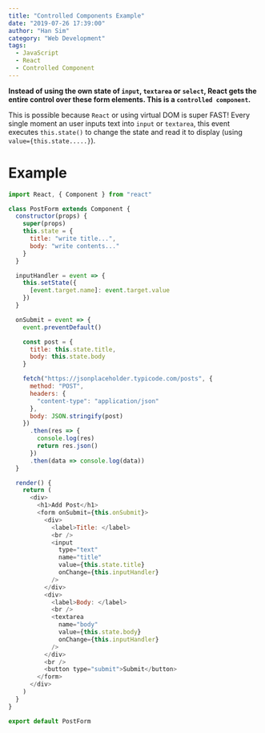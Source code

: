 ```yaml
---
title: "Controlled Components Example"
date: "2019-07-26 17:39:00"
author: "Han Sim"
category: "Web Development"
tags:
  - JavaScript
  - React
  - Controlled Component
---
```


**Instead of using the own state of `input`, `textarea` or `select`, React gets the entire control over these form elements. This is a `controlled component`.**

This is possible because `React` or using virtual DOM is super FAST! Every single moment an user inputs text into `input` or `textarea`, this event executes `this.state()` to change the state and read it to display (using `value={this.state.....}`).

# Example

```JavaScript
import React, { Component } from "react"

class PostForm extends Component {
  constructor(props) {
    super(props)
    this.state = {
      title: "write title...",
      body: "write contents..."
    }
  }

  inputHandler = event => {
    this.setState({
      [event.target.name]: event.target.value
    })
  }

  onSubmit = event => {
    event.preventDefault()

    const post = {
      title: this.state.title,
      body: this.state.body
    }

    fetch("https://jsonplaceholder.typicode.com/posts", {
      method: "POST",
      headers: {
        "content-type": "application/json"
      },
      body: JSON.stringify(post)
    })
      .then(res => {
        console.log(res)
        return res.json()
      })
      .then(data => console.log(data))
  }

  render() {
    return (
      <div>
        <h1>Add Post</h1>
        <form onSubmit={this.onSubmit}>
          <div>
            <label>Title: </label>
            <br />
            <input
              type="text"
              name="title"
              value={this.state.title}
              onChange={this.inputHandler}
            />
          </div>
          <div>
            <label>Body: </label>
            <br />
            <textarea
              name="body"
              value={this.state.body}
              onChange={this.inputHandler}
            />
          </div>
          <br />
          <button type="submit">Submit</button>
        </form>
      </div>
    )
  }
}

export default PostForm
```
